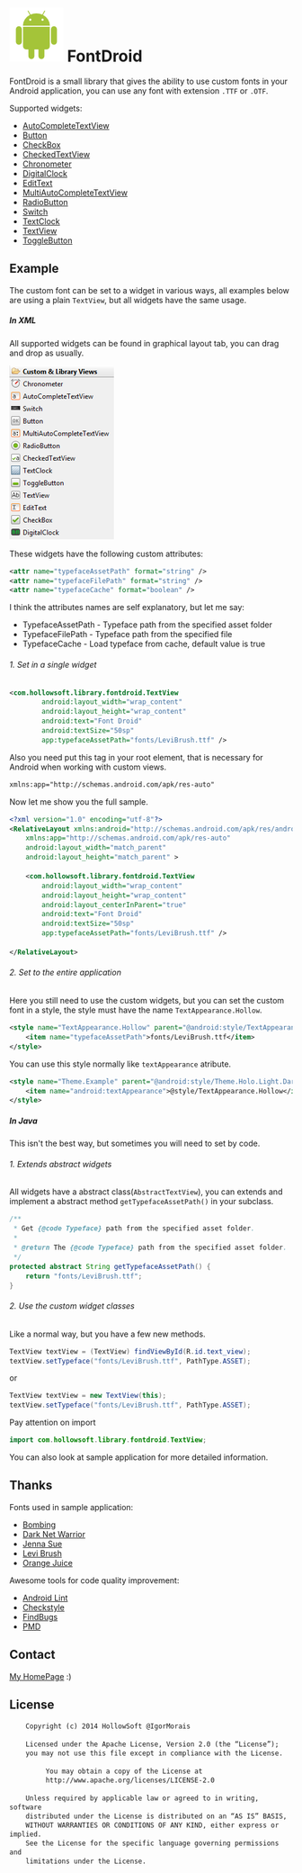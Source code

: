![1] FontDroid
==============

FontDroid is a small library that gives the ability to use custom fonts in your Android application, you can use any font with extension `.TTF` or `.OTF`.

Supported widgets:

* [AutoCompleteTextView](http://developer.android.com/reference/android/widget/AutoCompleteTextView.html)
* [Button](http://developer.android.com/reference/android/widget/Button.html)
* [CheckBox](http://developer.android.com/guide/topics/ui/controls/checkbox.html)
* [CheckedTextView](http://developer.android.com/reference/android/widget/CheckedTextView.html)
* [Chronometer](http://developer.android.com/reference/android/widget/Chronometer.html)
* [DigitalClock](http://developer.android.com/reference/android/widget/DigitalClock.html)
* [EditText](http://developer.android.com/reference/android/widget/EditText.html)
* [MultiAutoCompleteTextView](http://developer.android.com/reference/android/widget/MultiAutoCompleteTextView.html)
* [RadioButton](http://developer.android.com/guide/topics/ui/controls/radiobutton.html)
* [Switch](http://developer.android.com/reference/android/widget/Switch.html)
* [TextClock](http://developer.android.com/reference/android/widget/TextClock.html)
* [TextView](http://developer.android.com/reference/android/widget/TextView.html)
* [ToggleButton](http://developer.android.com/reference/android/widget/ToggleButton.html)


Example
-------

The custom font can be set to a widget in various ways, all examples below are using a plain `TextView`, but all widgets have the same usage.

##### In XML

All supported widgets can be found in graphical layout tab, you can drag and drop as usually.

![2]

These widgets have the following custom attributes:

```xml
<attr name="typefaceAssetPath" format="string" />
<attr name="typefaceFilePath" format="string" />
<attr name="typefaceCache" format="boolean" />
```

I think the attributes names are self explanatory, but let me say:

* TypefaceAssetPath - Typeface path from the specified asset folder
* TypefaceFilePath - Typeface path from the specified file
* TypefaceCache - Load typeface from cache, default value is true

###### 1. Set in a single widget

```xml
<com.hollowsoft.library.fontdroid.TextView
        android:layout_width="wrap_content"
        android:layout_height="wrap_content"
        android:text="Font Droid"
        android:textSize="50sp"
        app:typefaceAssetPath="fonts/LeviBrush.ttf" />
```

Also you need put this tag in your root element, that is necessary for Android when working with custom views.

```xml
xmlns:app="http://schemas.android.com/apk/res-auto"
```

Now let me show you the full sample.

```xml
<?xml version="1.0" encoding="utf-8"?>
<RelativeLayout xmlns:android="http://schemas.android.com/apk/res/android"
    xmlns:app="http://schemas.android.com/apk/res-auto"
    android:layout_width="match_parent"
    android:layout_height="match_parent" >

    <com.hollowsoft.library.fontdroid.TextView
        android:layout_width="wrap_content"
        android:layout_height="wrap_content"
        android:layout_centerInParent="true"
        android:text="Font Droid"
        android:textSize="50sp"
        app:typefaceAssetPath="fonts/LeviBrush.ttf" />

</RelativeLayout>
```

###### 2. Set to the entire application

Here you still need to use the custom widgets, but you can set the custom font in a style,
the style must have the name `TextAppearance.Hollow`.

```xml
<style name="TextAppearance.Hollow" parent="@android:style/TextAppearance.Holo">
    <item name="typefaceAssetPath">fonts/LeviBrush.ttf</item>
</style>
```

You can use this style normally like `textAppearance` atribute.

```xml
<style name="Theme.Example" parent="@android:style/Theme.Holo.Light.DarkActionBar">
    <item name="android:textAppearance">@style/TextAppearance.Hollow</item>
</style>
```

##### In Java

This isn't the best way, but sometimes you will need to set by code.

###### 1. Extends abstract widgets

All widgets have a abstract class(`AbstractTextView`), you can extends and implement a abstract method `getTypefaceAssetPath()` in your subclass.

```java
/**
 * Get {@code Typeface} path from the specified asset folder.
 *
 * @return The {@code Typeface} path from the specified asset folder.
 */
protected abstract String getTypefaceAssetPath() {
    return "fonts/LeviBrush.ttf";
}
```

###### 2. Use the custom widget classes

Like a normal way, but you have a few new methods.

```java
TextView textView = (TextView) findViewById(R.id.text_view);
textView.setTypeface("fonts/LeviBrush.ttf", PathType.ASSET);
```

or

```java
TextView textView = new TextView(this);
textView.setTypeface("fonts/LeviBrush.ttf", PathType.ASSET);
```

Pay attention on import

```java
import com.hollowsoft.library.fontdroid.TextView;
```

You can also look at sample application for more detailed information.


Thanks
------

Fonts used in sample application:

* [Bombing](http://qkila.com)
* [Dark Net Warrior](http://www.imagex-fonts.com)
* [Jenna Sue](http://www.jennasuedesign.com)
* [Levi Brush](http://loremipsum.ro)
* [Orange Juice](http://brittneymurphydesign.com)

Awesome tools for code quality improvement:

* [Android Lint](http://developer.android.com/tools/help/lint.html)
* [Checkstyle](http://checkstyle.sourceforge.net)
* [FindBugs](http://findbugs.sourceforge.net)
* [PMD](http://pmd.sourceforge.net)


Contact
-------

[My HomePage](http://igormorais.com) :)


License
-------

```
    Copyright (c) 2014 HollowSoft @IgorMorais
    
    Licensed under the Apache License, Version 2.0 (the “License”);
    you may not use this file except in compliance with the License.
    
         You may obtain a copy of the License at
         http://www.apache.org/licenses/LICENSE-2.0
         
    Unless required by applicable law or agreed to in writing, software
    distributed under the License is distributed on an “AS IS” BASIS,
    WITHOUT WARRANTIES OR CONDITIONS OF ANY KIND, either express or implied.
    See the License for the specific language governing permissions and
    limitations under the License.
```


[1]: https://raw.githubusercontent.com/MoraisIgor/FontDroid/master/raw/android.png
[2]: https://raw.githubusercontent.com/MoraisIgor/FontDroid/master/raw/widget.png
